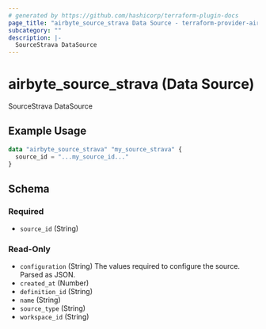 ```yaml
---
# generated by https://github.com/hashicorp/terraform-plugin-docs
page_title: "airbyte_source_strava Data Source - terraform-provider-airbyte"
subcategory: ""
description: |-
  SourceStrava DataSource
---
```


# airbyte_source_strava (Data Source)

SourceStrava DataSource

## Example Usage

```terraform
data "airbyte_source_strava" "my_source_strava" {
  source_id = "...my_source_id..."
}
```

<!-- schema generated by tfplugindocs -->
## Schema

### Required

- `source_id` (String)

### Read-Only

- `configuration` (String) The values required to configure the source. Parsed as JSON.
- `created_at` (Number)
- `definition_id` (String)
- `name` (String)
- `source_type` (String)
- `workspace_id` (String)
